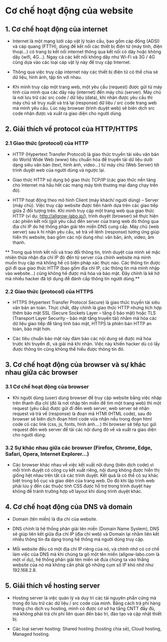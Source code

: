 # Cơ chế hoạt động của website

## 1. Cơ chế hoạt động của internet

- Internet là một mạng lưới cáp vật lý toàn cầu, bao gồm cáp đồng (ADSl) và cáp quang (FTTH), dùng để kết nối các thiết bị điện tử (máy tính, điện thoại...) có trang bị kết nối internet thông qua kết nối có dây hoặc không dây (wifi, 4G...). Ngay cả các kết nối không dây như Wi-Fi và 3G / 4G cũng dựa vào các loại cáp vật lý này để truy cập Internet.

- Thông qua việc truy cập internet này các thiết bị điện tử có thể chia sẻ dữ liệu, hình ảnh, tập tin với nhau.

- Khi mình truy cập một trang web, một yêu cầu (request) được gửi từ máy tính của mình qua các dây này (internet) đến máy chủ (server). Máy chủ là nơi lưu trữ các src code / dữ liệu (data), khi nhận được yêu cầu thì máy chủ sẽ truy xuất và trả lại (response) dữ liệu / src code trang web mà mình yêu cầu. Lúc này browser (trình duyệt web) sẽ biên dịch src code nhận được và xuất ra giao diện cho người dùng.

## 2. Giải thích về protocol của HTTP/HTTPS

### 2.1 Giao thức (protocol) của HTTP

- HTTP (Hypertext Transfer Protocol) là giao thức truyền tải siêu văn bản do World Wide Web (www) tiêu chuẩn hóa để truyền tải dữ liệu dưới dạng siêu văn bản (text, hình ảnh, video...) từ máy chủ (Web Server) tới trình duyệt web của người dùng và ngược lại.

- Giao thức HTTP sử dụng bộ giao thức TCP/IP (các giao thức nền tảng cho Internet mà hầu hết các mạng máy tính thương mại đang chạy trên đó).

- HTTP hoạt động theo mô hình Client (máy khách/ người dùng) – Server (máy chủ). Việc truy cập website được tiến hành dựa trên các giao tiếp giữa 2 đối tượng trên. Khi mình truy cập một trang web qua giao thức HTTP (ví dụ: http://allgrow-labo.jp/), trình duyệt (browser) sẽ thực hiện các phiên kết nối (gửi yêu cầu) đến server của trang web đó thông qua địa chỉ IP do hệ thống phân giải tên miền DNS cung cấp. Máy chủ (web server) sau k hi nhận yêu cầu, sẽ trả về lệnh (response) tương ứng giúp hiển thị website, bao gồm các nội dung như: văn bản, ảnh, video, âm thanh.

** Trong quá trình kết nối và trao đổi thông tin, trình duyệt của mình sẽ mặc nhiên thừa nhận địa chỉ IP đó đến từ server của chính website mà mình muốn truy cập mà không hề có biện pháp xác thực nào. Các thông tin được gửi đi qua giao thức HTTP (bao gồm địa chỉ IP, các thông tin mà mình nhập vào website…) cũng không hề được mã hóa và bảo mật. Đây chính là kẽ hở mà nhiều hacker đã lợi dụng để đánh cắp thông tin người dùng.**

### 2.2 Giao thức (protocol) của HTTPS

- HTTPS (Hypertext Transfer Protocol Secure) là giao thức truyền tải siêu văn bản an toàn. Thực chất, đây chính là giao thức HTTP nhưng tích hợp thêm bảo mật SSL (Secure Sockets Layer – tầng ổ bảo mật) hoặc TLS (Transport Layer Security – bảo mật tầng truyền tải) nhằm mã hóa các dữ liệu giao tiếp để tăng tính bảo mật, HTTPS là phiên bản HTTP an toàn, bảo mật hơn.

- Các tiêu chuẩn bảo mật này đảm bảo các nội dung sẽ được mã hóa trước khi truyền đi, và giải mã khi nhận. Việc này khiến hacker dù có lấy được thông tin cũng không thể hiểu được thông tin đó.

## 3. Cơ chế hoạt động của browser và sự khác nhau giữa các browser

### 3.1 Cơ chế hoạt động của browser

- Khi người dùng (user) dùng browser để truy cập website bằng việc nhập trên thanh địa chỉ (đó là nơi nhập tên miền để tìm một trang web) thì một request (yêu cầu) được gửi đi đến web server, web server sẽ nhận request và trả về (response) là đoạn mã HTMl (HTML code), sau đó browser sẽ biên dịch đoạn html code vừa nhận nếu trong đoạn html code có các link (css, js, fonts, hình ảnh....) thì browser sẽ tiếp tục gửi request đến web server để tải các nội dung đó về và xuất ra giao diện cho người dùng.

### 3.2 Sự khác nhau giữa các browser (Firefox, Chrome, Edge, Safari, Opera, Internet Explorer...)

- Các browser khác nhau về việc kết xuất nội dung (biên dịch code) vì mỗi trình duyệt có công cụ kết xuất riêng, nội dung không được hiển thị giống hệt nhau trên tất cả các trình duyệt. Kết quả là có thể có sự khác biệt trong bố cục và giao diện của trang web. Do đó khi lập trình web phải lưu ý đến các thuộc tính CSS được hỗ trợ trong trình duyệt hay không để tránh trường hợp vỡ layout khi dùng trình duyệt khác.

## 4. Cơ chế hoạt động của DNS và domain

- Domain (tên miền) là địa chỉ của website.

- DNS chính là hệ thống phân giải tên miền (Domain Name System), DNS sẽ giúp liên kết giữa địa chỉ IP (địa chỉ web) và Domain lại nhằm liên kết nhiều thông tin đa dạng trong hệ thống mà người dùng truy cập.

- Mỗi website đều có một địa chỉ IP riêng của nó, và chính nhờ có cơ chế làm việc của DNS mà khi chúng ta gõ một tên miền (allgow-labo.com là một ví dụ), hệ thống phân giải tên miền sẽ đưa chúng ta vào thẳng website của nó mà không cần phải gõ những cụm số IP khó nhớ như 192.168.2.8.

## 5. Giải thích về hosting server

- Hosting server là việc quản lý và duy trì các tài nguyên phần cứng mà trong đó lưu trữ các dữ liệu / src code của mình. Bằng cách trả phí hàng tháng cho dịch vụ hosting, mình có được cơ sở hạ tầng CNTT đầy đủ, mà không phải trả chi phí liên quan đến bảo trì, đào tạo và cập nhật thiết bị.

- Các loại server hosting: Shared hosting (hosting chia sẻ), Cloud hosting, Managed hosting.
